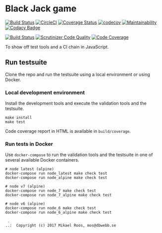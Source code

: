 Black Jack game
=============================

[![Build Status](https://travis-ci.org/janaxs/blackjack.svg?branch=master)](https://travis-ci.org/janaxs/blackjack)
[![CircleCI](https://circleci.com/gh/janaxs/blackjack.svg?style=svg)](https://circleci.com/gh/janaxs/blackjack)
[![Coverage Status](https://coveralls.io/repos/github/janaxs/blackjack/badge.svg)](https://coveralls.io/github/janaxs/blackjack)
[![codecov](https://codecov.io/gh/janaxs/blackjack/branch/master/graph/badge.svg)](https://codecov.io/gh/janaxs/blackjack)
[![Maintainability](https://api.codeclimate.com/v1/badges/a370febad556e9b8c6a7/maintainability)](https://codeclimate.com/github/janaxs/blackjack/maintainability)
[![Codacy Badge](https://api.codacy.com/project/badge/Grade/cde7544d784c425faa7ee660edcc07b6)](https://www.codacy.com/app/mosbth/blackjack?utm_source=github.com&amp;utm_medium=referral&amp;utm_content=janaxs/blackjack&amp;utm_campaign=Badge_Grade)

[![Build Status](https://scrutinizer-ci.com/g/janaxs/blackjack/badges/build.png?b=master)](https://scrutinizer-ci.com/g/janaxs/blackjack/build-status/master)
[![Scrutinizer Code Quality](https://scrutinizer-ci.com/g/janaxs/blackjack/badges/quality-score.png?b=master)](https://scrutinizer-ci.com/g/janaxs/blackjack/?branch=master)
[![Code Coverage](https://scrutinizer-ci.com/g/janaxs/blackjack/badges/coverage.png?b=master)](https://scrutinizer-ci.com/g/janaxs/blackjack/?branch=master)

To show off test tools and a CI chain in JavaScript.



Run testsuite
-------------------------------

Clone the repo and run the testsuite using a local environment or using Docker.



### Local development environment

Install the development tools and execute the validation tools and the testsuite.

```
make install
make test
```

Code coverage report in HTML is available in `build/coverage`.



### Run tests in Docker

Use `docker-compose` to run the validation tools and the testsuite in one of several available Docker containers.

```
# node latest (alpine)
docker-compose run node_latest make check test
docker-compose run node_alpine make check test

# node v7 (alpine)
docker-compose run node_7 make check test
docker-compose run node_7_alpine make check test

# node v6 (alpine)
docker-compose run node_6 make check test
docker-compose run node_6_alpine make check test
```



```                                                            
 .                                                             
..:  Copyright (c) 2017 Mikael Roos, mos@dbwebb.se             
```                                                            
